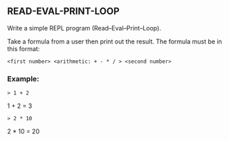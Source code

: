 ## READ-EVAL-PRINT-LOOP 

Write a simple REPL program (Read–Eval–Print–Loop).

Take a formula from a user then print out the result. The formula must be in this format:

`<first number> <arithmetic: + - * / > <second number>`
### Example:
`> 1 + 2`

 1 + 2 = 3

 `> 2 * 10`

 2 * 10 = 20
 
 
